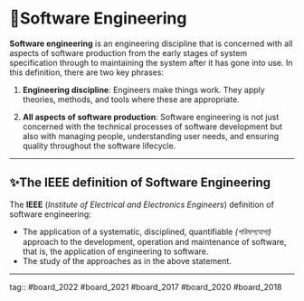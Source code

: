 # 🌼Software Engineering
**Software engineering** is an engineering discipline that is concerned with all aspects of software production from the early stages of system specification through to maintaining the system after it has gone into use. In this definition, there are two key phrases:

 1. **Engineering discipline**: Engineers make things work. They apply theories, methods, and tools where these are appropriate.

 2. **All aspects of software production**: Software engineering is not just concerned with the technical processes of software development but also with managing people, understanding user needs, and ensuring quality throughout the software lifecycle.

---

## ✨The IEEE definition of Software Engineering
 The **IEEE** (*Institute of Electrical and Electronics Engineers*) definition of software engineering:
 
 - The application of a systematic, disciplined, quantifiable *(পরিমাপযোগ্য)* approach to the development, operation and maintenance of software, that is, the application of engineering to software.
 -  The study of the approaches as in the above statement.

---

tag:: #board_2022 #board_2021 #board_2017 #board_2020 #board_2018 


